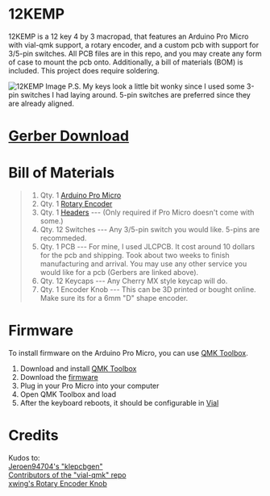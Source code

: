 # 12KEMP
12KEMP is a 12 key 4 by 3 macropad, that features an Arduino Pro Micro with vial-qmk support, a rotary encoder, and a custom pcb with support for 3/5-pin switches.
All PCB files are in this repo, and you may create any form of case to mount the pcb onto. Additionally, a bill of materials (BOM) is included. This project does require soldering.

![12KEMP Image](https://d4h2y4j1ag16u.cloudfront.net/12KEMP/12KEMP.jpg#)
P.S. My keys look a little bit wonky since I used some 3-pin switches I had laying around. 5-pin switches are preferred since they are already aligned.

# [Gerber Download](https://d4h2y4j1ag16u.cloudfront.net/12KEMP/12KEMPGerbers.zip)

# Bill of Materials

> 1. Qty. 1 [Arduino Pro Micro](https://www.amazon.com/diymore-ATmega32U4-Replace-ATmega328-Leonardo/dp/B01KJR41J4/ref=sr_1_7?crid=2TV1OV7X80R84&dib=eyJ2IjoiMSJ9.jKYez29mK6YK_f88w-bgz3mYgCO3U3ROUKi0wRmtN2kDuCeBVRQpC_ccrqG2pYjG2s_7hehBz2tWRilt03edBe30PSgfh7yMx-AH5YFJlQzmBc1oBAz5di5YIxvEaDWW3IQMuuvNOEwT4wzSnCYAyABNuGAy4x8eTRF2ibkGfM5qGxep7NiMdLiKxkcrSfIW_Kh1h9zkkntEETOG11ksWR9l-3sSsmbHMOWphog07v4.Wwd1CEMn-VoI6fzyggWqVfDeRN28I6T6iWlPUQWukNk&dib_tag=se&keywords=arduino+pro+micro&qid=1710992664&sprefix=arduino+pro+micro%2Caps%2C168&sr=8-7)
> 2. Qty. 1 [Rotary Encoder](https://www.digikey.com/en/products/detail/bourns-inc/PEC12R-4020F-S0024/4699271)
> 3. Qty. 1 [Headers](https://www.digikey.com/en/products/detail/cnc-tech/220-1-24-006/3441519) --- (Only required if Pro Micro doesn't come with some.) 
> 4. Qty. 12 Switches --- Any 3/5-pin switch you would like. 5-pins are recommeded.
> 5. Qty. 1 PCB --- For mine, I used JLCPCB. It cost around 10 dollars for the pcb and shipping. Took about two weeks to finish manufacturing and arrival. You may use any other service you would like for a pcb (Gerbers are linked above).
> 6. Qty. 12 Keycaps --- Any Cherry MX style keycap will do.
> 7. Qty. 1 Encoder Knob --- This can be 3D printed or bought online. Make sure its for a 6mm "D" shape encoder.

# Firmware

To install firmware on the Arduino Pro Micro, you can use [QMK Toolbox](https://github.com/qmk/qmk_toolbox).
1. Download and install [QMK Toolbox](https://github.com/qmk/qmk_toolbox)
2. Download the [firmware](https://d4h2y4j1ag16u.cloudfront.net/12KEMP/12KEMP.hex)
3. Plug in your Pro Micro into your computer
4. Open QMK Toolbox and load
5. After the keyboard reboots, it should be configurable in [Vial](https://get.vial.today)

# Credits
Kudos to:<br>
[Jeroen94704's "klepcbgen"](https://github.com/jeroen94704/klepcbgen)<br>
[Contributors of the "vial-qmk" repo](https://github.com/vial-kb/vial-qmk)<br>
[xwing's Rotary Encoder Knob](https://www.printables.com/model/168924-rotary-encoder-knob/comments/1590018)
